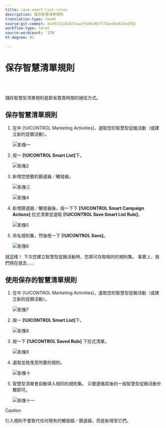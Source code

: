 ```yaml
---
title: save-smart-list-rules
description: 保存智慧清單規則
translation-type: tm+mt
source-git-commit: e149133a5383faaef5e9c9b7775ae36e633ed7b1
workflow-type: tm+mt
source-wordcount: '170'
ht-degree: 0%

---
```



# 保存智慧清單規則

<br> 

儲存智慧型清單規則是節省寶貴時間的絕佳方式。

## 保存智慧清單規則

1. 在中 [!UICONTROL Marketing Activities]，選取您的智慧型促銷活動（或建立新的促銷活動）。

   ![影像一](/help/sky/assets/smart-lists-and-static-lists/save-smart-list-rules/save-smart-list-rules-1.png)

1. 按一 **[!UICONTROL Smart List]**&#x200B;下。

   ![影像2](/help/sky/assets/smart-lists-and-static-lists/save-smart-list-rules/save-smart-list-rules-2.png)

1. 新增您想要的篩選器／觸發器。

   ![影像三](/help/sky/assets/smart-lists-and-static-lists/save-smart-list-rules/save-smart-list-rules-3.png)

   ![影像4](/help/sky/assets/smart-lists-and-static-lists/save-smart-list-rules/save-smart-list-rules-4.png)

1. 新增篩選器／觸發器後，按一下下 **[!UICONTROL Smart Campaign Actions]** 拉式清單並選取 **[!UICONTROL Save Smart List Rule]**。

   ![影像5](/help/sky/assets/smart-lists-and-static-lists/save-smart-list-rules/save-smart-list-rules-5.png)

1. 命名規則集，然後按一下 **[!UICONTROL Save]**。

   ![影像6](/help/sky/assets/smart-lists-and-static-lists/save-smart-list-rules/save-smart-list-rules-6.png)

就這樣！ 下次您建立智慧型促銷活動時，您將可存取相同的規則集。 事實上，我們現在就去……

## 使用保存的智慧清單規則

1. 在中 [!UICONTROL Marketing Activities]，選取您的智慧型促銷活動（或建立新的促銷活動）。

   ![影像7](/help/sky/assets/smart-lists-and-static-lists/save-smart-list-rules/save-smart-list-rules-7.png)

1. 按一 **[!UICONTROL Smart List]**&#x200B;下。

   ![影像8](/help/sky/assets/smart-lists-and-static-lists/save-smart-list-rules/save-smart-list-rules-8.png)

1. 按一下 **[!UICONTROL Saved Rule]** 下拉式清單。

   ![影像9](/help/sky/assets/smart-lists-and-static-lists/save-smart-list-rules/save-smart-list-rules-9.png)

1. 選取並拖曳至所要的規則。

   ![影像十](/help/sky/assets/smart-lists-and-static-lists/save-smart-list-rules/save-smart-list-rules-10.png)

1. 智慧型清單會自動填入相同的規則集。 只要遵循其後的一般智慧型促銷活動步驟即可。

   ![影像十一](/help/sky/assets/smart-lists-and-static-lists/save-smart-list-rules/save-smart-list-rules-11.png)

>[!CAUTION]
>
>引入規則不會取代任何現有的觸發器／篩選器，而是新增至它們。
